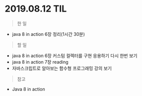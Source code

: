 # 2019.08.12 TIL
> 한 일
- java 8 in action 6장 정리(1시간 30분)
> 할 일
- java 8 in action 6장 커스텀 컬렉터를 구현 응용하기 다시 한번 보기
- java 8 in action 7장 reading
- 자바스크립트로 알아보는 함수형 프로그래밍 강의 보기
  
> 참고 
- Java 8 in action
